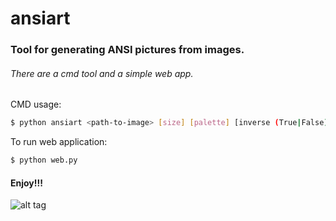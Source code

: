 # ansiart
### Tool for generating ANSI pictures from images.

###### There are a cmd tool and a simple web app.
CMD usage:
```sh
$ python ansiart <path-to-image> [size] [palette] [inverse (True|False)]
```

To run web application:
  ```sh
$ python web.py
```

#### Enjoy!!!

![alt tag](https://raw.githubusercontent.com/vitaliylevitskiand/ansiart/master/static/einstein.png)